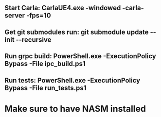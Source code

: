 ## Start Carla: CarlaUE4.exe -windowed -carla-server -fps=10
## Get git submodules run: git submodule update --init --recursive
## Run grpc build: PowerShell.exe -ExecutionPolicy Bypass -File ipc_build.ps1
## Run tests: PowerShell.exe -ExecutionPolicy Bypass -File run_tests.ps1
# Make sure to have NASM installed